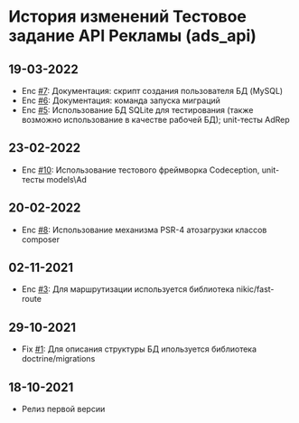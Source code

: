 # История изменений Тестовое задание API Рекламы (ads_api)
## 19-03-2022
* Enc [#7](https://github.com/cosmastar112/ads_api/issues/7): Документация: скрипт создания пользователя БД (MySQL)
* Enc [#6](https://github.com/cosmastar112/ads_api/issues/6): Документация: команда запуска миграций
* Enc [#5](https://github.com/cosmastar112/ads_api/issues/5): Использование БД SQLite для тестирования (также возможно использование в качестве рабочей БД); unit-тесты AdRep

## 23-02-2022
* Enc [#10](https://github.com/cosmastar112/ads_api/issues/10): Использование тестового фреймворка Codeception, unit-тесты models\Ad

## 20-02-2022
* Enc [#8](https://github.com/cosmastar112/ads_api/issues/8): Использование механизма PSR-4 атозагрузки классов composer

## 02-11-2021
* Enc [#3](https://github.com/cosmastar112/ads_api/issues/3): Для маршрутизации используется библиотека nikic/fast-route

## 29-10-2021
* Fix [#1](https://github.com/cosmastar112/ads_api/issues/1): Для описания структуры БД ипользуется библиотека doctrine/migrations

## 18-10-2021
* Релиз первой версии